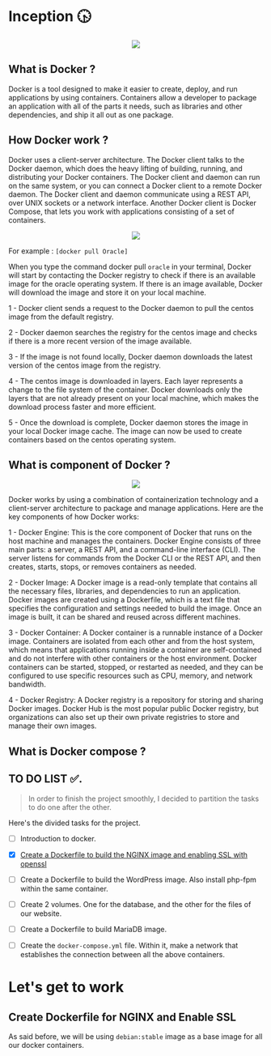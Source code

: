 # Inception 🕟
<p align="center">
<img src="https://alphaville.github.io/optimization-engine/img/docker.gif">
 </p>

## What is Docker ?

Docker is a tool designed to make it easier to create, deploy, and run applications by using containers. Containers allow a developer to package an application with all of the parts it needs, such as libraries and other dependencies, and ship it all out as one package.

## How Docker work ?

Docker uses a client-server architecture. The Docker client talks to the Docker daemon, which does the heavy lifting of building, running, and distributing your Docker containers. The Docker client and daemon can run on the same system, or you can connect a Docker client to a remote Docker daemon. The Docker client and daemon communicate using a REST API, over UNIX sockets or a network interface. Another Docker client is Docker Compose, that lets you work with applications consisting of a set of containers.

<p align="center">
<img src="https://miro.medium.com/max/1400/0*c9ljD66NqkOhhK_f">
</p>

For example : `[docker pull Oracle]`

When you type the command docker pull `oracle` in your terminal, Docker will start by contacting the Docker registry to check if there is an available image for the oracle operating system. If there is an image available, Docker will download the image and store it on your local machine.

1 - Docker client sends a request to the Docker daemon to pull the centos image from the default registry.<br>

2 - Docker daemon searches the registry for the centos image and checks if there is a more recent version of the image available.<br>

3 - If the image is not found locally, Docker daemon downloads the latest version of the centos image from the registry.<br>

4 - The centos image is downloaded in layers. Each layer represents a change to the file system of the container. Docker downloads only the layers that    				are not already present on your local machine, which makes the download process faster and more efficient.<br>
 
5 - Once the download is complete, Docker daemon stores the image in your local Docker image cache. The image can now be used to create containers based on the centos operating system.<br>
 

## What is component of Docker ?

<p align="center">
 <img src="https://miro.medium.com/max/678/1*uGdDnHQq6NVMcSO0DKAVAw.png">
 </p>

Docker works by using a combination of containerization technology and a client-server architecture to package and manage applications. Here are the key components of how Docker works:

1 - Docker Engine: This is the core component of Docker that runs on the host machine and manages the containers. Docker Engine consists of three main parts: a server, a REST API, and a command-line interface (CLI). The server listens for commands from the Docker CLI or the REST API, and then creates, starts, stops, or removes containers as needed.

2 - Docker Image: A Docker image is a read-only template that contains all the necessary files, libraries, and dependencies to run an application. Docker images are created using a Dockerfile, which is a text file that specifies the configuration and settings needed to build the image. Once an image is built, it can be shared and reused across different machines.

3 - Docker Container: A Docker container is a runnable instance of a Docker image. Containers are isolated from each other and from the host system, which means that applications running inside a container are self-contained and do not interfere with other containers or the host environment. Docker containers can be started, stopped, or restarted as needed, and they can be configured to use specific resources such as CPU, memory, and network bandwidth.

4 - Docker Registry: A Docker registry is a repository for storing and sharing Docker images. Docker Hub is the most popular public Docker registry, but organizations can also set up their own private registries to store and manage their own images.

## What is Docker compose ?

## TO DO LIST ✅.
> In order to finish the project smoothly, I decided to partition the tasks to do one after the other.

Here's the divided tasks for the project.
- [ ] Introduction to docker.
- [x] [Create a Dockerfile to build the NGINX image and enabling SSL with openssl](#create-dockerfile-for-nginx-and-enable-ssl)
- [ ] Create a Dockerfile to build the WordPress image. Also install php-fpm within the same container.
- [ ] Create 2 volumes. One for the database, and the other for the files of our website.
- [ ] Create a Dockerfile to build MariaDB image.
- [ ] Create the `docker-compose.yml` file. Within it, make a network that establishes the connection between all the above containers.


# Let's get to work
## Create Dockerfile for NGINX and Enable SSL
As said before, we will be using `debian:stable` image as a base image for all our docker containers.
